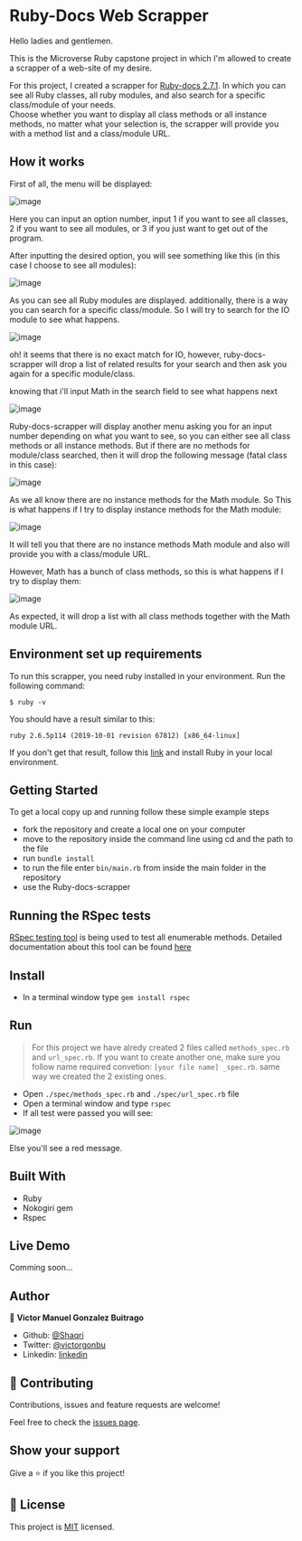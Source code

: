 # Ruby-Docs Web Scrapper

Hello ladies and gentlemen.

This is the Microverse Ruby capstone project in which I'm allowed to create a scrapper of a web-site of my desire.

For this project, I created a scrapper for [Ruby-docs 2.7.1](https://ruby-doc.org/core-2.7.1/). In which you can see all Ruby classes, all ruby modules, and also search for a specific class/module of your needs.  
Choose whether you want to display all class methods or all instance methods, no matter what your selection is, the scrapper will provide you with a method list and a class/module URL.

## How it works

First of all, the menu will be displayed: 

![image](assets/menu.PNG)

Here you can input an option number, input 1 if you want to see all classes, 2 if you want to see all modules, or 3 if you just want to get out of the program.

After inputting the desired option, you will see something like this (in this case I choose to see all modules):

![image](assets/module.PNG)

As you can see all Ruby modules are displayed. additionally, there is a way you can search for a specific class/module. So I will try to search for the IO module to see what happens.

![image](assets/search.PNG)

oh! it seems that there is no exact match for IO, however, ruby-docs-scrapper will drop a list of related results for your search and then ask you again for a specific module/class.

knowing that i'll input Math in the search field to see what happens next

![image](assets/math.PNG)

Ruby-docs-scrapper will display another menu asking you for an input number depending on what you want to see, so you can either see all class methods or all instance methods. But if there are no methods for module/class searched, then it will drop the following message (fatal class in this case):

![image](assets/no_methods.PNG)

 As we all know there are no instance methods for the Math module. So This is what happens if I try to display instance methods for the Math module:

![image](assets/instance.PNG)

It will tell you that there are no instance methods Math module and also will provide you with a class/module URL.

However, Math has a bunch of class methods, so this is what happens if I try to display them: 

![image](/assets/class.PNG)

As expected, it will drop a list with all class methods together with the Math module URL.

## Environment set up requirements

To run this scrapper, you need ruby installed in your environment.
Run the following command:

```
$ ruby -v
```

You should have a result similar to this:

```
ruby 2.6.5p114 (2019-10-01 revision 67812) [x86_64-linux]
```

If you don't get that result, follow this [link](https://www.ruby-lang.org/en/documentation/installation/) and install Ruby in your local environment.

## Getting Started

To get a local copy up and running follow these simple example steps

- fork the repository and create a local one on your computer
- move to the repository inside the command line using cd and the path to the file
- run `bundle install`
- to run the file enter `bin/main.rb` from inside the main folder in the repository
- use the Ruby-docs-scrapper


## Running the RSpec tests
[RSpec testing tool](https://rspec.info/) is being used to test all enumerable methods. 
Detailed documentation about this tool can be found [here](https://relishapp.com/rspec/docs)

## Install

- In a terminal window type `gem install rspec`

## Run 
> For this project we have alredy created 2 files called `methods_spec.rb` and `url_spec.rb`. If you want to create another one, make sure you follow name required convetion: `[your file name] _spec.rb`. same way we created the 2 existing ones.


- Open `./spec/methods_spec.rb` and `./spec/url_spec.rb` file
- Open a terminal window and type `rspec`
- If all test were passed you will see:

![image](assets/rspec_screen.PNG)

Else you'll see a red message.

## Built With

- Ruby
- Nokogiri gem
- Rspec

## Live Demo

Comming soon...


## Author

👤 **Victor Manuel Gonzalez Buitrago**

- Github: [@Shaqri](https://github.com/Shaqri)
- Twitter: [@victorgonbu](https://twitter.com/victorgonbu)
- Linkedin: [linkedin](https://www.linkedin.com/in/victor-manuel-gonzalez-buitrago-8704731a5/)

## 🤝 Contributing

Contributions, issues and feature requests are welcome!

Feel free to check the [issues page](issues/).

## Show your support

Give a ⭐️ if you like this project!

## 📝 License

This project is [MIT](lic.url) licensed.